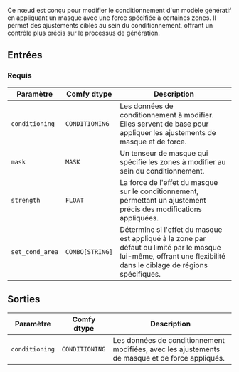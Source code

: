 Ce nœud est conçu pour modifier le conditionnement d'un modèle génératif en appliquant un masque avec une force spécifiée à certaines zones. Il permet des ajustements ciblés au sein du conditionnement, offrant un contrôle plus précis sur le processus de génération.

## Entrées

### Requis

| Paramètre     | Comfy dtype  | Description |
|---------------|--------------|-------------|
| `conditioning` | `CONDITIONING` | Les données de conditionnement à modifier. Elles servent de base pour appliquer les ajustements de masque et de force. |
| `mask`        | `MASK`       | Un tenseur de masque qui spécifie les zones à modifier au sein du conditionnement. |
| `strength`    | `FLOAT`      | La force de l'effet du masque sur le conditionnement, permettant un ajustement précis des modifications appliquées. |
| `set_cond_area` | `COMBO[STRING]` | Détermine si l'effet du masque est appliqué à la zone par défaut ou limité par le masque lui-même, offrant une flexibilité dans le ciblage de régions spécifiques. |

## Sorties

| Paramètre     | Comfy dtype  | Description |
|---------------|--------------|-------------|
| `conditioning` | `CONDITIONING` | Les données de conditionnement modifiées, avec les ajustements de masque et de force appliqués. |
